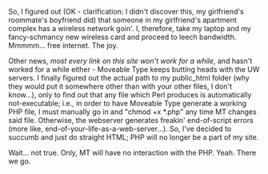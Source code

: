 So, I figured out (OK - clarification: I didn't discover this, my girlfriend's roommate's boyfriend did) that someone in my girlfriend's apartment complex has a wireless network goin'.  I, therefore, take my laptop and my fancy-schmancy new wireless card and proceed to leech bandwidth.  Mmmmm... free internet.  The joy.

Other news, <em>most every link on this site won't work for a while</em>, and hasn't worked for a while either - Moveable Type keeps butting heads with the UW servers.  I finally figured out the actual path to my public_html folder (why they would put it somewhere other than with your other files, I don't know...), only to find out that any file which Perl produces is automatically not-executable; i.e., in order to have Moveable Type generate a working PHP file, I must manually go in and "chmod +x *.php" any time MT changes said file.  Otherwise, the webserver generates freakin' end-of-script errors (more like, end-of-your-life-as-a-web-server...).  So, I've decided to succumb and just do straight HTML; PHP will no longer be a part of my site.

Wait... not true.  Only, MT will have no interaction with the PHP.  Yeah.  There we go.